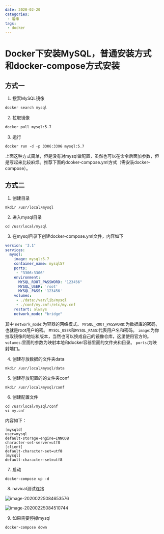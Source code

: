 ```yaml
---
date: 2020-02-20
categories: 
 - 运维
tags: 
 - docker
---
```

# Docker下安装MySQL，普通安装方式和docker-compose方式安装

## 方式一

1. 搜索MySQL镜像

```bash
docker search mysql
```

2. 拉取镜像

```bash
docker pull mysql:5.7
```

3. 运行

```shell
docker run -d -p 3306:3306 mysql:5.7
```

上面这种方式简单，但是没有对mysql做配置，虽然也可以在命令后面加参数，但是写起来比较麻烦。推荐下面的dcoker-compose.yml方式（需安装docker-compose）。



## 方式二

1. 创建目录

```shell
mkdir /usr/local/mysql
```

2. 进入mysql目录

```shell
cd /usr/local/mysql
```

3. 在mysql目录下创建docker-compose.yml文件，内容如下

```yml
version: '3.1'
services:
  mysql:
    image: mysql:5.7
    container_name: mysql57
    ports: 
     - "3306:3306"
    environment:
      MYSQL_ROOT_PASSWORD: "123456"
      MYSQL_USER: 'root'
      MYSQL_PASS: '123456'
    volumes: 
     - ./data:/var/lib/mysql
     - ./conf/my.cnf:/etc/my.cnf
    restart: always
    network_mode: "bridge"
```

其中
 `network_mode`:为容器的网络模式。
 `MYSQL_ROOT_PASSWORD`:为数据库的密码，也就是root用户的密。
 `MYSQL_USER`和`MYSQL_PASS`:代表用户名和密码。
 `image`:为你拉取镜像的地址和版本，当然也可以换成自己的镜像仓库，这里使用官方的。
 `volumes`:里面的参数为映射本地和docker容器里面的文件夹和目录。
 `ports`:为映射端口。



4. 创建存放数据的文件夹data

```shell
mkdir /usr/local/mysql/data
```

5. 创建存放配置的的文件夹conf

```shell
mkdir /usr/local/mysql/conf
```

6. 创建配置文件

```shell
cd /usr/local/mysql/conf
vi my.cnf
```

内容如下：

```shell
[mysqld]
user=mysql
default-storage-engine=INNODB
character-set-server=utf8
[client]
default-character-set=utf8
[mysql]
default-character-set=utf8
```

7. 启动

```shell
docker-compose up -d
```

8. navicat测试连接

![image-20200225084653576](E:/%E6%88%91%E7%9A%84%E5%9D%9A%E6%9E%9C%E4%BA%91/OneDrive/%E5%AD%A6%E4%B9%A0/%E7%AC%94%E8%AE%B0/%E5%9B%BE%E7%89%87/note_images/image-20200225084653576.png)

![image-20200225084510744](E:/%E6%88%91%E7%9A%84%E5%9D%9A%E6%9E%9C%E4%BA%91/OneDrive/%E5%AD%A6%E4%B9%A0/%E7%AC%94%E8%AE%B0/%E5%9B%BE%E7%89%87/note_images/image-20200225084510744.png)

9. 如果需要停掉mysql

```shell
docker-compose down
```

